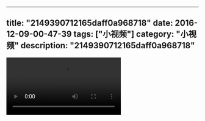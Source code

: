 
---
title: "2149390712165daff0a968718"
date: 2016-12-09-00-47-39
tags: ["小视频"]
category: "小视频"
description: "2149390712165daff0a968718"
---
<video src="http://ohtsqip0g.bkt.clouddn.com/2149390712165daff0a968718.mp4" controls="controls"></video>
